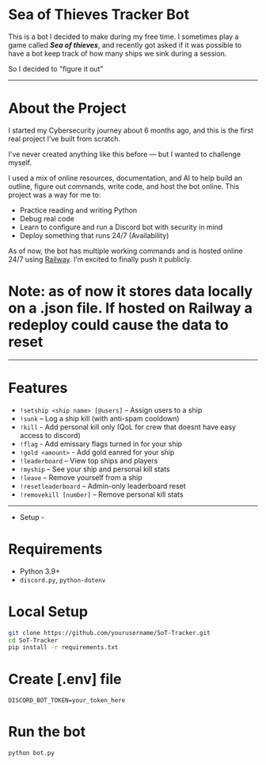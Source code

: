 # Sea of Thieves Tracker Bot #

This is a bot I decided to make during my free time. I sometimes play a game called ***Sea of thieves***, and recently got asked if it was possible to have a bot keep track of how many ships we sink during a session.

So I decided to "figure it out"

---

# About the Project #

I started my Cybersecurity journey about 6 months ago, and this is the first real project I’ve built from scratch.

I've never created anything like this before — but I wanted to challenge myself.

I used a mix of online resources, documentation, and AI to help build an outline, figure out commands, write code, and host the bot online. This project was a way for me to:

- Practice reading and writing Python
- Debug real code
- Learn to configure and run a Discord bot with security in mind
- Deploy something that runs 24/7 (Availability)

As of now, the bot has multiple working commands and is hosted online 24/7 using [Railway](https://railway.app). I’m excited to finally push it publicly.


# Note: as of now it stores data locally on a .json file. If hosted on Railway a redeploy could cause the data to reset #
---

# Features #

- `!setship <ship name> [@users]` – Assign users to a ship  
- `!sunk` – Log a ship kill (with anti-spam cooldown) 
- `!kill` - Add personal kill only (QoL for crew that doesnt have easy access to discord) 
- `!flag` - Add emissary flags turned in for your ship
- `!gold <amount>` - Add gold eanred for your ship 
- `!leaderboard` – View top ships and players  
- `!myship` – See your ship and personal kill stats  
- `!leave` – Remove yourself from a ship  
- `!resetleaderboard` – Admin-only leaderboard reset  
- `!removekill [number]` – Remove personal kill stats

---

- Setup -

# Requirements #
- Python 3.9+
- `discord.py`, `python-dotenv`

# Local Setup #
```bash 
git clone https://github.com/yourusername/SoT-Tracker.git
cd SoT-Tracker
pip install -r requirements.txt 
```

# Create [.env] file
```DISCORD_BOT_TOKEN=your_token_here```

# Run the bot
```python bot.py```

